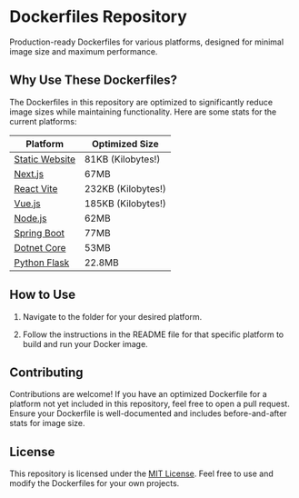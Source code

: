 # Dockerfiles Repository

Production-ready Dockerfiles for various platforms, designed for minimal image size and maximum performance.

## Why Use These Dockerfiles?

The Dockerfiles in this repository are optimized to significantly reduce image sizes while maintaining functionality.
Here are some stats for the current platforms:

| Platform                         | Optimized Size     |
| -------------------------------- | ------------------ |
| [Static Website](static_website) | 81KB (Kilobytes!)  |
| [Next.js](nextjs)                | 67MB               |
| [React Vite](react_vite)         | 232KB (Kilobytes!) |
| [Vue.js](vuejs)                  | 185KB (Kilobytes!) |
| [Node.js](nodejs)                | 62MB               |
| [Spring Boot](spring_boot)       | 77MB               |
| [Dotnet Core](dotnet_core)       | 53MB               |
| [Python Flask](python_flask)     | 22.8MB             |

## How to Use

1. Navigate to the folder for your desired platform.

2. Follow the instructions in the README file for that specific platform to build and run your Docker image.

## Contributing

Contributions are welcome! If you have an optimized Dockerfile for a platform not yet included in this repository, feel
free to open a pull request. Ensure your Dockerfile is well-documented and includes before-and-after stats for image
size.

## License

This repository is licensed under the [MIT License](LICENSE). Feel free to use and modify the Dockerfiles for your own
projects.
